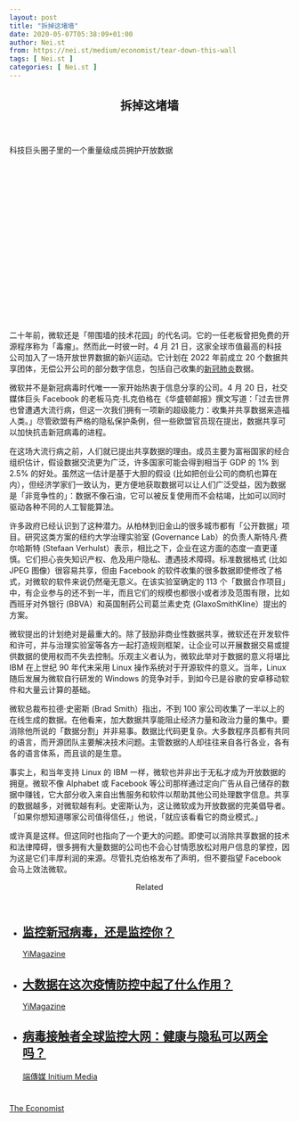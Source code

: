 ```yaml
---
layout: post
title: "拆掉这堵墙"
date: 2020-05-07T05:38:09+01:00
author: Nei.st
from: https://nei.st/medium/economist/tear-down-this-wall
tags: [ Nei.st ]
categories: [ Nei.st ]
---
```


<article class="post-19579 post type-post status-publish format-standard hentry category-economist" id="post-19579"> <header class="page-header medium Archives"><div class="page-header__image"></div><div class="page-header__content"><h1 class="page-title text-align-center">拆掉这堵墙</h1></div> </header><div class="entry-content aesop-entry-content" id="post-19579-content"><link as="font" crossorigin="anonymous" href="//cdn.jsdelivr.net/gh/0nd1jyU39XQ/_/glyph/font-face/0uIzqoZjSuJfvSBnvgXTcApMtcVhMcpr.woff" rel="preload" type="font/woff"/><link as="font" crossorigin="anonymous" href="//cdn.jsdelivr.net/gh/0nd1jyU39XQ/_/glyph/font-face/1sTnSLZWDKucPX6SAk.woff" rel="preload" type="font/woff"/><p class="blog-post__description">科技巨头圈子里的一个重量级成员拥护开放数据​</p><span id="more-19579"></span><div class="navigation__primary-inner"> <a class="economist__link-logo" href="//nei.st/medium/economist"></a></div><div class="container img component-image"><div class="aspectRatioPlaceholder" style="padding-bottom:56.25%;height: 0;"><div class="progressiveMedia" data-height="720" data-width="1280"> <img alt="" class="progressiveMedia-image" data-src="https://cdn.jsdelivr.net/gh/0nd1jyU39XQ/_/img/1/20200425_WBP501.jpg" src="https://cdn.jsdelivr.net/gh/0nd1jyU39XQ/_/img/1/20200425_WBP501.jpg"/></div></div></div><p>二十年前，微软还是「带围墙的技术花园」的代名词。它的一任老板曾把免费的开源程序称为「毒瘤」。然而此一时彼一时。4 月 21 日，这家全球市值最高的科技公司加入了一场开放世界数据的新兴运动。它计划在 2022 年前成立 20 个数据共享团体，无偿公开公司的部分数字信息，包括自己收集的<a href="https://nei.st/tag/the-coronavirus-crisis/page/2">新冠肺炎</a>数据。</p><p>微软并不是新冠病毒时代唯一一家开始热衷于信息分享的公司。4 月 20 日，社交媒体巨头 Facebook 的老板马克·扎克伯格在《华盛顿邮报》撰文写道：「过去世界也曾遭遇大流行病，但这一次我们拥有一项新的超级能力：收集并共享数据来造福人类。」尽管欧盟有严格的隐私保护条例，但一些欧盟官员现在提出，数据共享可以加快抗击新冠病毒的进程。</p><p>在这场大流行病之前，人们就已提出共享数据的理由。成员主要为富裕国家的经合组织估计，假设数据交流更为广泛，许多国家可能会得到相当于 GDP 的 1% 到 2.5% 的好处。虽然这一估计是基于大胆的假设 (比如把创业公司的商机也算在内），但<span class="markup--p">经济学家们一致认为，更方便地获取数据可以让人们广泛受益，因为数据是「非竞争性的」：数据不像石油，它可以被反复使用而不会枯竭，比如可以同时驱动各种不同的人工智能算法</span>。</p><p>许多政府已经认识到了这种潜力。从柏林到旧金山的很多城市都有「公开数据」项目。研究这类方案的纽约大学治理实验室 (Governance Lab）的负责人斯特凡·费尔哈斯特 (Stefaan Verhulst）表示，相比之下，企业在这方面的态度一直更谨慎。它们担心丧失知识产权、危及用户隐私、遭遇技术障碍。标准数据格式 (比如 JPEG 图像）很容易共享，但由 Facebook 的软件收集的很多数据即使修改了格式，对微软的软件来说仍然毫无意义。在该实验室确定的 113 个「数据合作项目」中，有企业参与的还不到一半，而且它们的规模也都很小或者涉及范围有限，比如西班牙对外银行 (BBVA）和英国制药公司葛兰素史克 (GlaxoSmithKline）提出的方案。</p><p>微软提出的计划绝对是最重大的。除了鼓励非商业性数据共享，微软还在开发软件和许可，并与治理实验室等各方一起打造规则框架，让企业可以开展数据交易或提供数据的使用权而不失去控制。乐观主义者认为，微软此举对于数据的意义将堪比 IBM 在上世纪 90 年代末采用 Linux 操作系统对于开源软件的意义。当年，Linux 随后发展为微软自行研发的 Windows 的竞争对手，到如今已是谷歌的安卓移动软件和大量云计算的基础。</p><div class="code-block code-block-1" style="margin: 8px 0; clear: both;"><div class="container ads_KbHEVhh8Rw"><div class="card card--blog post-sidebar"><div class="card-body"><div class="logo_ngcontent-kty-0"> </div><div class="iframe-blocker U6XAMK63Vh00WqvF2BacIQ"><div class="background-h60B"> </div><div class="WumZiPCS4MeMw4pxQ"> </div></div></div><div class="card-footer"><div class="card-footer-wrapper" layout="row bottom-left"></div></div></div></div></div><p>微软总裁布拉德·史密斯 (Brad Smith）指出，<span class="markup--p">不到 100 家公司收集了一半以上的在线生成的数据</span>。在他看来，加大数据共享能阻止经济力量和政治力量的集中。要消除他所说的「数据分割」并非易事。数据比代码更复杂。大多数程序员都有共同的语言，而开源团队主要解决技术问题。主管数据的人却往往来自各行各业，各有各的语言体系，而且谈的是生意。</p><p>事实上，和当年支持 Linux 的 IBM 一样，微软也并非出于无私才成为开放数据的拥趸。微软不像 Alphabet 或 Facebook 等公司那样通过定向广告从自己储存的数据中赚钱，它大部分收入来自出售服务和软件以帮助其他公司处理数字信息。共享的数据越多，对微软越有利。史密斯认为，这让微软成为开放数据的完美倡导者。「如果你想知道哪家公司值得信任，」他说，「就应该看看它的商业模式。」</p><p>或许真是这样。但这同时也指向了一个更大的问题。即使可以消除共享数据的技术和法律障碍，很多拥有大量数据的公司也不会心甘情愿放松对用户信息的掌控，因为这是它们丰厚利润的来源。尽管扎克伯格发布了声明，但不要指望 Facebook 会马上效法微软。</p><section class="jsx-1092709871 collection"> <header class="jsx-1092709871 container"> <span class="jsx-65431776 text-icon text-right size-md spacing-xxtight weight-medium"> <span class="jsx-65431776 text"><span class="jsx-1092709871">Related</span></span></span> </header><ul class="jsx-1092709871 collection-list"><li class="jsx-1092709871"> <section class="jsx-2013367371 container"><div class="jsx-2013367371 content no-cover type-collection"><div class="jsx-2013367371 left"> <a class="jsx-2013367371" href="https://nei.st/medium/yimag/quor41pripuqv3"><h2 class="jsx-2996311878 sidebar">监控新冠病毒，还是监控你？</h2></a> <footer class="jsx-2917334530 actions"><div class="jsx-2917334530 left"> <span class="jsx-2917334530 space-right"> <section class="jsx-1911640393"> <a class="jsx-1911640393 container text-normal spacing-xtight text-small" href="https://nei.st/category/medium/yimag"><div aria-hidden="true" class="jsx-2557283682 avatar xxsmall" style="background-color: #14beff"></div><span class="jsx-1911640393 name">YiMagazine</span></a> </section></span></div> </footer></div></div> </section></li><li class="jsx-1092709871"> <section class="jsx-2013367371 container"><div class="jsx-2013367371 content no-cover type-collection"><div class="jsx-2013367371 left"> <a class="jsx-2013367371" href="https://nei.st/medium/yimag/poqrsxw2acdt7hskdblhbg"><h2 class="jsx-2996311878 sidebar">大数据在这次疫情防控中起了什么作用？</h2></a> <footer class="jsx-2917334530 actions"><div class="jsx-2917334530 left"> <span class="jsx-2917334530 space-right"> <section class="jsx-1911640393"> <a class="jsx-1911640393 container text-normal spacing-xtight text-small" href="https://nei.st/category/medium/yimag"><div aria-hidden="true" class="jsx-2557283682 avatar xxsmall" style="background-color: #14beff"></div><span class="jsx-1911640393 name">YiMagazine</span></a> </section></span></div> </footer></div></div> </section></li><li class="jsx-1092709871"> <section class="jsx-2013367371 container"><div class="jsx-2013367371 content no-cover type-collection"><div class="jsx-2013367371 left"> <a class="jsx-2013367371" href="https://nei.st/medium/initium/tracing-app-convid-19"><h2 class="jsx-2996311878 sidebar">病毒接触者全球监控大网：健康与隐私可以两全吗？</h2></a> <footer class="jsx-2917334530 actions"><div class="jsx-2917334530 left"> <span class="jsx-2917334530 space-right"> <section class="jsx-1911640393"> <a class="jsx-1911640393 container text-normal spacing-xtight text-small" href="https://nei.st/medium/initium"><div aria-hidden="true" class="jsx-2557283682 avatar xxsmall" style="background-color: #2bb6c9"></div><span class="jsx-1911640393 name">端傳媒 Initium Media</span></a> </section></span></div> </footer></div></div> </section></li></ul> </section><div class="container ag ah"><div class="fe n el"><a class="dt du bn bo bp bq br bs bt bu dv dw bx by dx dy" href="https://nei.st/medium/economist?source=https://www.economist.com/business/2020/04/23/microsoft-embraces-big-data" rel="noopener noreferrer nofollow"><div class="c ff fg ag ah fh el fi fj ce fk fl fm fn fo fp fq fr fs ft fu"><div class="bs em en eo ep eq fv ah fw fg ag bm eu fx q fy fz p ac"></div></div></a></div></div><div class="code-block code-block-2" style="margin: 8px 0; clear: both;"> <br/><div class="container ads_KbHEVhh8Rw"><div class="card card--blog post-sidebar"><div class="card-body"><div class="logo_ngcontent-kty-0"> </div><div class="iframe-blocker U6XAMK63Vh00WqvF2BacIQ"><div class="background-h60B"> </div><div class="WumZiPCS4MeMw4pxQ"> </div></div></div><div class="card-footer"><div class="card-footer-wrapper" layout="row bottom-left"></div></div></div></div></div></div> <footer class="entry-footer"><div class="categories icon-link"><a href="https://nei.st/category/medium/economist" rel="category tag">The Economist</a></div> </footer> </article>
